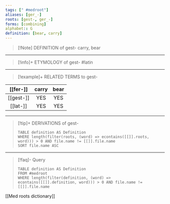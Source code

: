 ```yaml
---
tags: [" #medroot"]
aliases: [ger_-]
roots: [gest-, ger_-]
forms: [combining]
alphabet:: G
definition: [bear, carry]
---
```

>[!Note] DEFINITION of gest-
>carry, bear
_____
>[!info]+ ETYMOLOGY of gest-
>#latin
_____
>[!example]+ RELATED TERMS to gest-
>
| [[fer-]]  | carry | bear |
|:---------:|:-----:|:----:|
| [[gest-]] |  YES  | YES  |
| [[lat-]]  |  YES  | YES     |
_____
>[!tip]+ DERIVATIONS of gest-
>```dataview
>TABLE definition AS Definition 
>WHERE length(filter(roots, (word) => econtains([[]].roots, word))) > 0 AND file.name != [[]].file.name
>SORT file.name ASC
>```
____
>[!faq]- Query
>
>```dataview
>TABLE definition AS Definition
>FROM #medroot
>WHERE length(filter(definition, (word) => econtains([[]].definition, word))) > 0 AND file.name != [[]].file.name
>```

[[Med roots dictionary]]